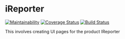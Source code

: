 # iReporter

[![Maintainability](https://api.codeclimate.com/v1/badges/d5ac82291ebf119cf474/maintainability)](https://codeclimate.com/github/ringtho/iReporter/maintainability)  [![Coverage Status](https://coveralls.io/repos/github/ringtho/iReporter/badge.svg?branch=master)](https://coveralls.io/github/ringtho/iReporter?branch=master)  [![Build Status](https://travis-ci.org/ringtho/iReporter.svg?branch=api)](https://travis-ci.org/ringtho/iReporter)


This involves creating UI pages for the product IReporter
